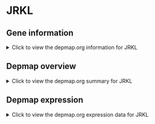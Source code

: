 <h1>JRKL</h1>

<h2>Gene information</h2>
<details>
  <summary>Click to view the depmap.org information for JRKL</summary>
  <iframe src="https://depmap.org/portal/gene/JRKL?tab=about" style="border:none;width:100%;height:800px"></iframe>
</details>

<h2>Depmap overview</h2>
<details>
  <summary>Click to view the depmap.org summary for JRKL</summary>
  <iframe src="https://depmap.org/portal/gene/JRKL?tab=overview" style="border:none;width:100%;height:800px"></iframe>
</details>

<h2>Depmap expression</h2>
<details>
  <summary>Click to view the depmap.org expression data for JRKL</summary>
  <iframe src="https://depmap.org/portal/gene/JRKL?tab=characterization" style="border:none;width:100%;height:800px"></iframe>
</details>


<!--
<h2>Reactome Pathway diagram</h2>
<details>
  <summary>Click to view Reactome pathway for JRKL</summary>
  PNAME
</details>
-->


